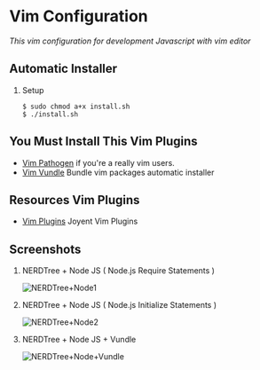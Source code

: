 # Vim Configuration

_This vim configuration for development Javascript with vim editor_

## Automatic Installer

1. Setup

    ```
    $ sudo chmod a+x install.sh
    $ ./install.sh
    ```

## You Must Install This Vim Plugins

* [Vim Pathogen](https://github.com/tpope/vim-pathogen/) if you're a really vim users.
* [Vim Vundle](https://github.com/gmarik/vundle.git) Bundle vim packages automatic installer


## Resources Vim Plugins

* [Vim Plugins](https://github.com/joyent/node/wiki/Vim-Plugins) Joyent Vim Plugins

## Screenshots

1. NERDTree + Node JS ( Node.js Require Statements )

    ![NERDTree+Node1](http://25.media.tumblr.com/b8d1a63183e0dc692709538800ad36cd/tumblr_mk4ivrMS5q1s9pw81o1_1280.png)

2. NERDTree + Node JS ( Node.js Initialize Statements )

    ![NERDTree+Node2](http://25.media.tumblr.com/5ac36e6a6516e8a3de0262b271731f53/tumblr_mk4iwhoKU01s9pw81o1_1280.png)

3. NERDTree + Node JS + Vundle

    ![NERDTree+Node+Vundle](http://25.media.tumblr.com/4b5233a561e6fbc605d7ca94c212860b/tumblr_mk4ix2KLNK1s9pw81o1_1280.png)

